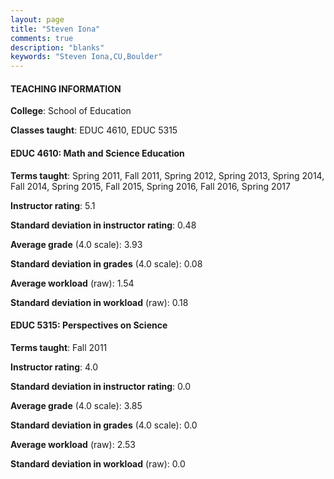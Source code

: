 ```yaml
---
layout: page
title: "Steven Iona" 
comments: true
description: "blanks"
keywords: "Steven Iona,CU,Boulder"
---
```

<head>
<script src="https://ajax.googleapis.com/ajax/libs/jquery/2.1.3/jquery.min.js"></script>
<script src="https://dl.dropboxusercontent.com/s/pc42nxpaw1ea4o9/highcharts.js?dl=0"></script>
<!-- <script src="../assets/js/highcharts.js"></script> -->
<style type="text/css">@font-face {
	font-family: "Bebas Neue";
	src: url(https://www.filehosting.org/file/details/544349/BebasNeue Regular.otf) format("opentype");
	}
	h1.Bebas { 
		font-family: "Bebas Neue", Verdana, Tahoma;
	}
</style>
</head>
	   
#### TEACHING INFORMATION

**College**: School of Education

**Classes taught**: EDUC 4610, EDUC 5315

#### EDUC 4610: Math and Science Education

**Terms taught**: Spring 2011, Fall 2011, Spring 2012, Spring 2013, Spring 2014, Fall 2014, Spring 2015, Fall 2015, Spring 2016, Fall 2016, Spring 2017

**Instructor rating**: 5.1

**Standard deviation in instructor rating**: 0.48

**Average grade** (4.0 scale): 3.93

**Standard deviation in grades** (4.0 scale): 0.08

**Average workload** (raw): 1.54

**Standard deviation in workload** (raw): 0.18

#### EDUC 5315: Perspectives on Science

**Terms taught**: Fall 2011

**Instructor rating**: 4.0

**Standard deviation in instructor rating**: 0.0

**Average grade** (4.0 scale): 3.85

**Standard deviation in grades** (4.0 scale): 0.0

**Average workload** (raw): 2.53

**Standard deviation in workload** (raw): 0.0

